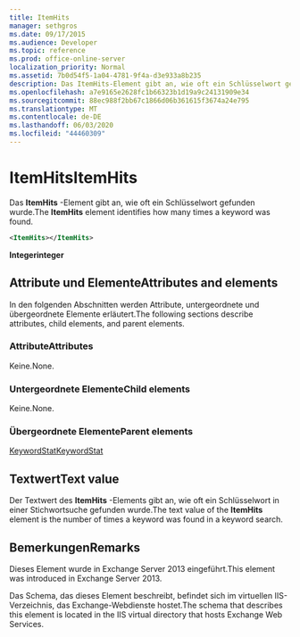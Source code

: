 ```yaml
---
title: ItemHits
manager: sethgros
ms.date: 09/17/2015
ms.audience: Developer
ms.topic: reference
ms.prod: office-online-server
localization_priority: Normal
ms.assetid: 7b0d54f5-1a04-4781-9f4a-d3e933a8b235
description: Das ItemHits-Element gibt an, wie oft ein Schlüsselwort gefunden wurde.
ms.openlocfilehash: a7e9165e2628fc1b66323b1d19a9c24131909e34
ms.sourcegitcommit: 88ec988f2bb67c1866d06b361615f3674a24e795
ms.translationtype: MT
ms.contentlocale: de-DE
ms.lasthandoff: 06/03/2020
ms.locfileid: "44460309"
---
```

# <a name="itemhits"></a><span data-ttu-id="4d67b-103">ItemHits</span><span class="sxs-lookup"><span data-stu-id="4d67b-103">ItemHits</span></span>

<span data-ttu-id="4d67b-104">Das **ItemHits** -Element gibt an, wie oft ein Schlüsselwort gefunden wurde.</span><span class="sxs-lookup"><span data-stu-id="4d67b-104">The **ItemHits** element identifies how many times a keyword was found.</span></span> 
  
```XML
<ItemHits></ItemHits>
```

 <span data-ttu-id="4d67b-105">**Integer**</span><span class="sxs-lookup"><span data-stu-id="4d67b-105">**integer**</span></span>
## <a name="attributes-and-elements"></a><span data-ttu-id="4d67b-106">Attribute und Elemente</span><span class="sxs-lookup"><span data-stu-id="4d67b-106">Attributes and elements</span></span>

<span data-ttu-id="4d67b-107">In den folgenden Abschnitten werden Attribute, untergeordnete und übergeordnete Elemente erläutert.</span><span class="sxs-lookup"><span data-stu-id="4d67b-107">The following sections describe attributes, child elements, and parent elements.</span></span>
  
### <a name="attributes"></a><span data-ttu-id="4d67b-108">Attribute</span><span class="sxs-lookup"><span data-stu-id="4d67b-108">Attributes</span></span>

<span data-ttu-id="4d67b-109">Keine.</span><span class="sxs-lookup"><span data-stu-id="4d67b-109">None.</span></span>
  
### <a name="child-elements"></a><span data-ttu-id="4d67b-110">Untergeordnete Elemente</span><span class="sxs-lookup"><span data-stu-id="4d67b-110">Child elements</span></span>

<span data-ttu-id="4d67b-111">Keine.</span><span class="sxs-lookup"><span data-stu-id="4d67b-111">None.</span></span>
  
### <a name="parent-elements"></a><span data-ttu-id="4d67b-112">Übergeordnete Elemente</span><span class="sxs-lookup"><span data-stu-id="4d67b-112">Parent elements</span></span>

[<span data-ttu-id="4d67b-113">KeywordStat</span><span class="sxs-lookup"><span data-stu-id="4d67b-113">KeywordStat</span></span>](keywordstat.md)
  
## <a name="text-value"></a><span data-ttu-id="4d67b-114">Textwert</span><span class="sxs-lookup"><span data-stu-id="4d67b-114">Text value</span></span>

<span data-ttu-id="4d67b-115">Der Textwert des **ItemHits** -Elements gibt an, wie oft ein Schlüsselwort in einer Stichwortsuche gefunden wurde.</span><span class="sxs-lookup"><span data-stu-id="4d67b-115">The text value of the **ItemHits** element is the number of times a keyword was found in a keyword search.</span></span> 
  
## <a name="remarks"></a><span data-ttu-id="4d67b-116">Bemerkungen</span><span class="sxs-lookup"><span data-stu-id="4d67b-116">Remarks</span></span>

<span data-ttu-id="4d67b-117">Dieses Element wurde in Exchange Server 2013 eingeführt.</span><span class="sxs-lookup"><span data-stu-id="4d67b-117">This element was introduced in Exchange Server 2013.</span></span>
  
<span data-ttu-id="4d67b-118">Das Schema, das dieses Element beschreibt, befindet sich im virtuellen IIS-Verzeichnis, das Exchange-Webdienste hostet.</span><span class="sxs-lookup"><span data-stu-id="4d67b-118">The schema that describes this element is located in the IIS virtual directory that hosts Exchange Web Services.</span></span>
  

